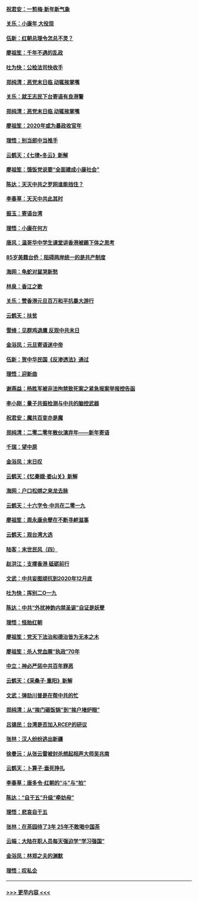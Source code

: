 #### [祝君安：一剪梅‧新年新气象](../pages/nsc993/n11776340.md?t=01091002) 
#### [关乐：小康年 大役现](../pages/nsc993/n11774213.md?t=01091002) 
#### [伍新：红朝总理令怎总不灵？](../pages/nsc993/n11770813.md?t=01091002) 
#### [廖祖笙：千年不遇的乱政](../pages/nsc993/n11770373.md?t=01091002) 
#### [吐为快：公检法司快收手](../pages/nsc993/n11770359.md?t=01091002) 
#### [郑纯清：恶党末日临 动辄挨掌嘴](../pages/nsc993/n11769912.md?t=01091002) 
#### [关乐：就王志民下台寄语有良港警](../pages/nsc993/n11769903.md?t=01091002) 
#### [郑纯清：恶党末日临 动辄挨掌嘴](../pages/nsc993/n11769356.md?t=01091002) 
#### [廖祖笙：2020年或为暴政收官年](../pages/nsc993/n11768216.md?t=01091002) 
#### [理悟：别当郎中当推手](../pages/nsc993/n11768243.md?t=01091002) 
#### [云鹤天：《七律▪冬云》新解](../pages/nsc993/n11768204.md?t=01091002) 
#### [廖祖笙：饿饭党说要“全面建成小康社会”](../pages/nsc993/n11767482.md?t=01091002) 
#### [陈达：天灭中共之罗网谁能挡住？](../pages/nsc993/n11767465.md?t=01091002) 
#### [李春草：天灭中共此其时](../pages/nsc993/n11767452.md?t=01091002) 
#### [振玉：寄语台湾](../pages/nsc993/n11767432.md?t=01091002) 
#### [理悟：小康在何方](../pages/nsc993/n11767394.md?t=01091002) 
#### [唐风：温哥华中学生课堂讲香港被踢下体之思考](../pages/nsc993/n11766848.md?t=01091002) 
#### [85岁美籍台侨：阻碍两岸统一的是共产制度](../pages/nsc993/n11765043.md?t=01091002) 
#### [海网：龟蛇对鼠哭新愁](../pages/nsc993/n11764895.md?t=01091002) 
#### [林泉：香江之歌](../pages/nsc993/n11764415.md?t=01091002) 
#### [关乐：赞香港元旦百万和平抗暴大游行](../pages/nsc993/n11764382.md?t=01091002) 
#### [云鹤天：扶贫](../pages/nsc993/n11764245.md?t=01091002) 
#### [雪绮：见群鸡退鹰  反观中共末日](../pages/nsc993/n11762112.md?t=01091002) 
#### [金浴凤：元旦寄语迷中帝](../pages/nsc993/n11761788.md?t=01091002) 
#### [伍新：贺中华民国《反渗透法》通过](../pages/nsc993/n11761994.md?t=01091002) 
#### [理悟：迎新曲](../pages/nsc993/n11761152.md?t=01091002) 
#### [谢燕益：杨胜军被非法拘禁致死案之紧急报案举报控告函](../pages/nsc993/n11756134.md?t=01091002) 
#### [李小刚：量子共振检测与中共的脑控武器](../pages/nsc993/n11754518.md?t=01091002) 
#### [祝君安：魔共百变亦是魔](../pages/nsc993/n11754469.md?t=01091002) 
#### [郑纯清：二零二零年散伙演弃年——新年寄语](../pages/nsc993/n11754195.md?t=01091002) 
#### [千瑞：望中原](../pages/nsc993/n11754159.md?t=01091002) 
#### [金浴凤：末日叹](../pages/nsc993/n11752359.md?t=01091002) 
#### [云鹤天：《忆秦娥‧娄山关》新解](../pages/nsc993/n11752348.md?t=01091002) 
#### [海网：户口松绑之来龙去脉](../pages/nsc993/n11752328.md?t=01091002) 
#### [云鹤天：十六字令‧中共在二零一九](../pages/nsc993/n11752305.md?t=01091002) 
#### [廖祖笙：周永康余孽在不断寻衅滋事](../pages/nsc993/n11751013.md?t=01091002) 
#### [云鹤天：观台湾大选](../pages/nsc993/n11751007.md?t=01091002) 
#### [陆客：末世民风（四）](../pages/nsc993/n11749203.md?t=01091002) 
#### [赵洪江：支撑香港 砥砺前行](../pages/nsc993/n11748482.md?t=01091002) 
#### [文武：中共妄图顽抗到2020年12月底](../pages/nsc993/n11748446.md?t=01091002) 
#### [吐为快：挥别二O一九](../pages/nsc993/n11748411.md?t=01091002) 
#### [陈达：中共“外扰神韵内禁圣诞”自证是妖孽](../pages/nsc993/n11748226.md?t=01091002) 
#### [理悟：怪胎红朝](../pages/nsc993/n11748206.md?t=01091002) 
#### [廖祖笙：党天下法治和德治皆为无本之木](../pages/nsc993/n11748135.md?t=01091002) 
#### [廖祖笙：杀人党血腥“执政”70年](../pages/nsc993/n11745144.md?t=01091002) 
#### [中立：神必严惩中共百年罪恶](../pages/nsc993/n11744970.md?t=01091002) 
#### [云鹤天：《采桑子‧重阳》新解](../pages/nsc993/n11744948.md?t=01091002) 
#### [文武：弹劾川普是在帮中共的忙](../pages/nsc993/n11744758.md?t=01091002) 
#### [郑纯清：从“挨门砸饭锅”到“挨户堵炉眼”](../pages/nsc993/n11744745.md?t=01091002) 
#### [吕锡民：台湾是否加入RCEP的研议](../pages/nsc993/n11744701.md?t=01091002) 
#### [张林：汉人纷纷逃出新疆](../pages/nsc993/n11743530.md?t=01091002) 
#### [徐曼沅：从张云雷被封杀想起相声大师吴兆南](../pages/nsc993/n11741816.md?t=01091002) 
#### [云鹤天：卜算子‧垂死挣扎](../pages/nsc993/n11739956.md?t=01091002) 
#### [李春草：唐多令‧红朝的“斗”与“拍”](../pages/nsc993/n11739830.md?t=01091002) 
#### [陈达：“自干五”升级“牵妨母”](../pages/nsc993/n11739724.md?t=01091002) 
#### [理悟：悲哀自干五](../pages/nsc993/n11739547.md?t=01091002) 
#### [张林：在茶园待了3年 25年不敢喝中国茶](../pages/nsc993/n11739240.md?t=01091002) 
#### [云端：大陆在职人员每天强迫学“学习强国”](../pages/nsc993/n11738735.md?t=01091002) 
#### [金浴凤：林郑之夫的渊默](../pages/nsc993/n11737735.md?t=01091002) 
#### [理悟：叹私企](../pages/nsc993/n11737715.md?t=01091002) 

----
#### [ >>> 更早内容 <<< ](../indexes/nsc993-earlier.md)
